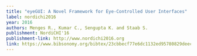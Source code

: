 ```yaml
---
title: "eyeGUI: A Novel Framework for Eye-Controlled User Interfaces"
label: nordichi2016
year: 2016
authors: Menges R., Kumar C., Sengupta K. and Staab S.
publishment: NordiCHI'16
publishment-link: http://www.nordichi2016.org
link: https://www.bibsonomy.org/bibtex/23cbbecf77e6dc1132ed95780829deec1
---
```

